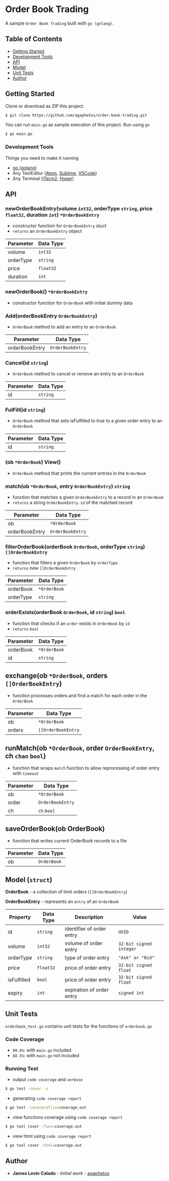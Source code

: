 # Order Book Trading

A sample `Order Book Trading` built with `go (golang)`.

## Table of Contents
* [Getting Started](#getting-started)
* [Development Tools](#development-tools)
* [API](#api)
* [Model](#model-struct)
* [Unit Tests](#unit-tests)
* [Author](#author)

## Getting Started

Clone or download as ZIP this project.
```sh
$ git clone https://github.com/agaphetos/order-book-trading.git
```

You can run `main.go` as sample execution of this project. Run using `go`
```sh
$ go main.go
```

### Development Tools

Things you need to make it running

* [go (golang)](https://golang.org/)
* Any TextEditor ([Atom](https://atom.io/), [Sublime](https://www.sublimetext.com/), [VSCode](https://code.visualstudio.com/))
* Any Terminal ([iTerm2](https://www.iterm2.com/), [Hyper](https://hyper.is/))

## API

### **newOrderBookEntry(volume `int32`, orderType `string`, price `float32`, duration `int`) `*OrderBookEntry`**

- constructor function for `OrderBookEntry` stuct
- `returns` an `OrderBookEntry` object

| Parameter | Data Type |
|-----------|-----------|
| volume    | `int32`   |
| orderType | `string`  |
| price     | `float32` |
| duration  | `int`     |

### **newOrderBook() `*OrderBookEntry`**

- constructor function for `OrderBook` with initial dummy data

### **Add(orderBookEntry `OrderBookEntry`)**

- `OrderBook` method to add an entry to an `OrderBook`

| Parameter      | Data Type        |
|----------------|------------------|
| orderBookEntry | `OrderBookEntry` |

### **Cancel(id `string`)**

- `OrderBook` method to cancel or remove an entry to an `OrderBook`

| Parameter | Data Type |
|-----------|-----------|
| id        | `string`  |

### **FulFill(id `string`)**

- `OrderBook` method that sets isFulfilled to true to a given order entry to an `OrderBook`

| Parameter | Data Type |
|-----------|-----------|
| id        | `string`  |

### **(ob `*OrderBook`) View()**

- `OrderBook` method that prints the current entries in the `OrderBook`

### **match(ob `*OrderBook`, entry `OrderBookEntry`) `string`**

- function that matches a given `OrderBookEntry` to a record in an `OrderBook`
- `returns` a string `OrderBookEntry.id` of the matched record

| Parameter      | Data Type        |
|----------------|------------------|
| ob             | `*OrderBook`     |
| orderBookEntry | `OrderBookEntry` |

### **filterOrderBook(orderBook `OrderBook`, orderType `string`) `[]OrderBookEntry`**

- function that filters a given `OrderBook` by `orderType`
- `returns` new `[]OrderBookEntry`

| Parameter | Data Type    |
|-----------|--------------|
| orderBook | `*OrderBook` |
| orderType | `string`     |

### **orderExists(orderBook `OrderBook`, id `string`) `bool`**

- function that checks if an `order` exists in `OrderBook` by `id`
- `returns` `bool`

| Parameter | Data Type    |
|-----------|--------------|
| orderBook | `*OrderBook` |
| id        | `string`     |

## **exchange(ob `*OrderBook`, orders `[]OrderBookEntry`)**

- function processes orders and find a match for each order in the `OrderBook`

| Parameter | Data Type          |
|-----------|--------------------|
| ob        | `*OrderBook`       |
| orders    | `[]OrderBookEntry` |

## **runMatch(ob `*OrderBook`, order `OrderBookEntry`, ch `chan` `bool`)**

- function that wraps `match` function to allow reprocessing of order entry with `timeout`

| Parameter | Data Type        |
|-----------|------------------|
| ob        | `*OrderBook`     |
| order     | `OrderBookEntry` |
| ch        | `ch` `bool`      |

## **saveOrderBook(ob OrderBook)**

- function that writes current OrderBook records to a file

| Parameter | Data Type        |
|-----------|------------------|
| ob        | `OrderBook`     |

## Model (`struct`)

**OrderBook** - a collection of limit orders (`[]OrderBookEntry`)

**OrderBookEntry** - represents an `entry` of an `OrderBook`

| Property    | Data Type | Description               | Value                   |
|-------------|-----------|---------------------------|-------------------------|
| id          | `string`  | identifier of order entry | `UUID`                  |
| volume      | `int32`   | volume of order entry     | `32-bit signed integer` |
| orderType   | `string`  | type of order entry       | `"Ask" or "Bid"`        |
| price       | `float32` | price of order entry      | `32-bit signed float`   |
| isFulfilled | `bool`    | price of order entry      | `32-bit signed float`   |
| expiry      | `int`     | expiration of order entry | `signed int`            |

## Unit Tests

`orderbook_test.go` contains unit tests for the functions of `orderbook.go`

### Code Coverage
- `80.6%`: with `main.go` included
- `88.5%`: with `main.go` not included

### Running Test

- output `code coverage` and `verbose`
```sh
$ go test -cover -v
```

- generating `code coverage report`
```sh
$ go test -coverprofile=coverage.out
```

- view functions coverage using `code coverage report`
```sh
$ go tool cover -func=coverage.out
```

- view html using `code coverage report`
```sh
$ go tool cover -html=coverage.out
```

## Author

* **James Levin Calado** - *Initial work* - [agaphetos](https://github.com/agaphetos)